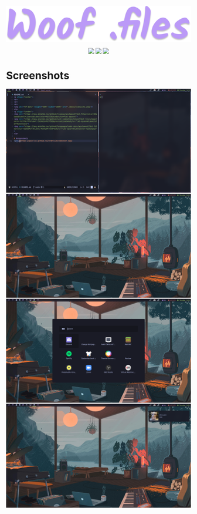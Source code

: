 <p align="center">
<br>
<br>
<br>
<img alt="mf-dots" height="60%" width="100%" src="./docs/static/h1.png"/>
</p>
<p align="center">
<img src="https://img.shields.io/github/license/acutewoof/dot-files?color=%9ece6a&label=License&labelColor=%2315161e&style=flat-square">
<img src="https://img.shields.io/github/last-commit/acutewoof/dot-files/main?color=%237dcfff&label=I%20didn%27t%20procrastinate&style=flat-square&labelColor=%2315161e">
<img src="https://img.shields.io/github/languages/code-size/acutewoof/dot-files?color=%23bb9af7&label=How%20Fat%3F&style=flat-square&labelColor=%2315161e">
</p>

# Screenshots
![s0](./docs/static/s0.png)
![s1](./docs/static/s1.png)
![s2](./docs/static/s2.png)
![s3](./docs/static/s3.png)

